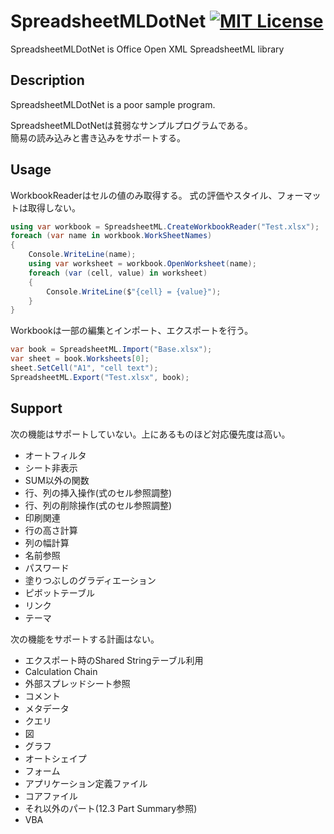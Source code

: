 # SpreadsheetMLDotNet [![MIT License](https://img.shields.io/badge/license-MIT-blue.svg?style=flat)](LICENSE)

SpreadsheetMLDotNet is Office Open XML SpreadsheetML library  

## Description

SpreadsheetMLDotNet is a poor sample program.  

SpreadsheetMLDotNetは貧弱なサンプルプログラムである。  
簡易の読み込みと書き込みをサポートする。  

## Usage

WorkbookReaderはセルの値のみ取得する。
式の評価やスタイル、フォーマットは取得しない。

```cs
using var workbook = SpreadsheetML.CreateWorkbookReader("Test.xlsx");
foreach (var name in workbook.WorkSheetNames)
{
    Console.WriteLine(name);
    using var worksheet = workbook.OpenWorksheet(name);
    foreach (var (cell, value) in worksheet)
    {
        Console.WriteLine($"{cell} = {value}");
    }
}
```

Workbookは一部の編集とインポート、エクスポートを行う。

```cs
var book = SpreadsheetML.Import("Base.xlsx");
var sheet = book.Worksheets[0];
sheet.SetCell("A1", "cell text");
SpreadsheetML.Export("Test.xlsx", book);
```

## Support

次の機能はサポートしていない。上にあるものほど対応優先度は高い。
* オートフィルタ
* シート非表示
* SUM以外の関数
* 行、列の挿入操作(式のセル参照調整)
* 行、列の削除操作(式のセル参照調整)
* 印刷関連
* 行の高さ計算
* 列の幅計算
* 名前参照
* パスワード
* 塗りつぶしのグラディエーション
* ピボットテーブル
* リンク
* テーマ

次の機能をサポートする計画はない。
* エクスポート時のShared Stringテーブル利用
* Calculation Chain
* 外部スプレッドシート参照
* コメント
* メタデータ
* クエリ
* 図
* グラフ
* オートシェイプ
* フォーム
* アプリケーション定義ファイル
* コアファイル
* それ以外のパート(12.3 Part Summary参照)
* VBA
